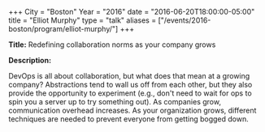 +++
City = "Boston"
Year = "2016"
date = "2016-06-20T18:00:00-05:00"
title = "Elliot Murphy"
type = "talk"
aliases = ["/events/2016-boston/program/elliot-murphy/"]
+++

<div class="span-15  ">
  <div class="span-15  last ">
  <p><strong>Title:</strong>
  Redefining collaboration norms as your company grows
  </p>

  <p><strong>Description:</strong></p>
  <p>
  DevOps is all about collaboration, but what does that mean at a growing
  company? Abstractions tend to wall us off from each other, but they also
  provide the opportunity to experiment (e.g., don't need to wait for ops to
  spin you a server up to try something out). As companies grow,
  communication overhead increases. As your organization grows, different
  techniques are needed to prevent everyone from getting bogged down.
  </p>
  </div>
</div>
